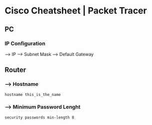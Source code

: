 # Cisco Cheatsheet | Packet Tracer

## PC
### IP Configuration
--> IP
--> Subnet Mask
--> Default Gateway

## Router

### --> Hostname
```
hostname this_is_the_name
```
### --> Minimum Password Lenght
```
security passwords min-length 8
```
